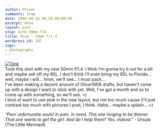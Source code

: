 ```yaml
---
author: Oliver
comments: true
date: 2006-08-24 06:54:06+00:00
excerpt: None
layout: post
slug: oink-50mm-f14
title: Oink - 50mm f/1.4
wordpress_id: 287
tags:
- photographs
---
```


<a href="http://www.flickr.com/photos/owiber/223206903/" title="Oink"><img src="http://static.flickr.com/58/223206903_4976653f4a.jpg" alt="Oink" /></a>
<br />Took this shot with my new 50mm f/1.4.  I think I'm gonna try it out for a bit and maybe sell off my 85L.  I don't think I'll even bring my 85L to Florida... well, maybe I will... hmm, we'll see... I must pack...<br />
I've been making a decent amount of OliverWEB drafts, but haven't come up with a design I want to stick with yet.  Well, I've got a month and so to come up with something, so we'll see. =)<br />
I kind of want to use pink in the new layout, but not too much cause it'll just contrast too much with pictures I post, I think. Haha... maybe a splash... =)

<i>"Poor unfortunate souls!
In pain.
In need.
This one longing to be thinner.
That one wants to get the girl.
And do I help them?
Yes, indeed."</i> - Ursula  (The Little Mermaid)